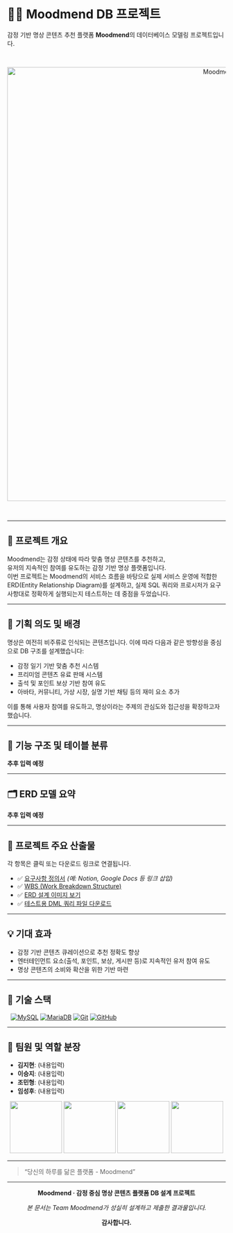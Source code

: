 # 🧘‍♀️ Moodmend DB 프로젝트  
감정 기반 명상 콘텐츠 추천 플랫폼 **Moodmend**의 데이터베이스 모델링 프로젝트입니다.

&nbsp;
<p align="center">
  <img src=".Moodmend/images/logo/moodmend_logo.png" width="1000" alt="Moodmend Logo"/>
</p>
&nbsp;

---

## 📌 프로젝트 개요  
Moodmend는 감정 상태에 따라 맞춤 명상 콘텐츠를 추천하고,  
유저의 지속적인 참여를 유도하는 감정 기반 명상 플랫폼입니다.  
이번 프로젝트는 Moodmend의 서비스 흐름을 바탕으로 실제 서비스 운영에 적합한  
ERD(Entity Relationship Diagram)를 설계하고, 실제 SQL 쿼리와 프로시저가 
요구사항대로 정확하게 실행되는지 테스트하는 데 중점을 두었습니다.

---

## 🎯 기획 의도 및 배경  
명상은 여전히 비주류로 인식되는 콘텐츠입니다. 이에 따라 다음과 같은 방향성을 중심으로 DB 구조를 설계했습니다:

- 감정 일기 기반 맞춤 추천 시스템  
- 프리미엄 콘텐츠 유료 판매 시스템  
- 출석 및 포인트 보상 기반 참여 유도  
- 아바타, 커뮤니티, 가상 시장, 실명 기반 채팅 등의 재미 요소 추가  

이를 통해 사용자 참여를 유도하고, 명상이라는 주제의 관심도와 접근성을 확장하고자 했습니다.

---

## 🧩 기능 구조 및 테이블 분류  

**추후 입력 예정**

---

## 🗂️ ERD 모델 요약  

**추후 입력 예정**

---

## 📎 프로젝트 주요 산출물  
각 항목은 클릭 또는 다운로드 링크로 연결됩니다.

- ✅ [요구사항 정의서](#) *(예: Notion, Google Docs 등 링크 삽입)*  
- ✅ [WBS (Work Breakdown Structure)](#)  
- ✅ [ERD 설계 이미지 보기](#)  
- ✅ [테스트용 DML 쿼리 파일 다운로드](#)

---

## 💡 기대 효과  

- 감정 기반 콘텐츠 큐레이션으로 추천 정확도 향상  
- 엔터테인먼트 요소(출석, 포인트, 보상, 게시판 등)로 지속적인 유저 참여 유도  
- 명상 콘텐츠의 소비와 확산을 위한 기반 마련  

---

## 🔨 기술 스택
&nbsp;
[![MySQL](https://img.shields.io/badge/MYSQL-005C84?style=for-the-badge&logo=mysql&logoColor=white)](https://www.mysql.com/)
[![MariaDB](https://img.shields.io/badge/MARIADB-003545?style=for-the-badge&logo=mariadb&logoColor=white)](https://mariadb.org/)
[![Git](https://img.shields.io/badge/GIT-F05032?style=for-the-badge&logo=git&logoColor=white)](https://git-scm.com/)
[![GitHub](https://img.shields.io/badge/GITHUB-181717?style=for-the-badge&logo=github&logoColor=white)](https://github.com/)

---

## 👥 팀원 및 역할 분장  

- **김지현**: (내용입력)  
- **이승지**: (내용입력)  
- **조민형**: (내용입력)  
- **임성후**: (내용입력)  

<p align="center">
  <img src="./images/members/kimjihyun.jpg" width="120"/>
  <img src="./images/members/leesungji.jpg" width="120"/>
  <img src="./images/members/jominhyung.jpg" width="120"/>
  <img src="./images/members/limseonghoo.jpg" width="120"/>
</p>

---

> “당신의 하루를 닮은 플랫폼 - Moodmend”

---

<p align="center"><strong>Moodmend · 감정 중심 명상 콘텐츠 플랫폼 DB 설계 프로젝트</strong></p>
<p align="center"><em>본 문서는 Team Moodmend가 성실히 설계하고 제출한 결과물입니다.</em></p>
<p align="center"><strong>감사합니다.</strong></p>
